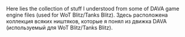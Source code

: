 Here lies the collection of stuff I understood from some of DAVA game engine files (used for WoT Blitz/Tanks Blitz).
Здесь расположена коллекция всяких ништяков, которые я понял из движка DAVA (используемый для WoT Blitz/Tanks Blitz).
